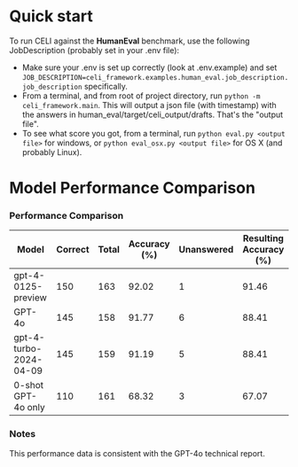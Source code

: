 # Quick start
To run CELI against the **HumanEval** benchmark, use the following JobDescription (probably set in your .env file): 
- Make sure your .env is set up correctly (look at .env.example) and set `JOB_DESCRIPTION=celi_framework.examples.human_eval.job_description.job_description` specifically.
- From a terminal, and from root of project directory, run `python -m celi_framework.main`. This will output a json file (with timestamp) with the answers in human_eval/target/celi_output/drafts. That's the "output file".
- To see what score you got, from a terminal, run `python eval.py <output file>` for windows, or `python eval_osx.py <output file>` for OS X (and probably Linux).

# Model Performance Comparison

### Performance Comparison

| Model                    | Correct | Total | Accuracy (%) | Unanswered | Resulting Accuracy (%) |
|--------------------------|---------|-------|--------------|------------|------------------------|
| gpt-4-0125-preview       | 150     | 163   | 92.02        | 1          | 91.46                  |
| GPT-4o                   | 145     | 158   | 91.77        | 6          | 88.41                  |
| gpt-4-turbo-2024-04-09   | 145     | 159   | 91.19        | 5          | 88.41                  |
| 0-shot GPT-4o only       | 110     | 161   | 68.32        | 3          | 67.07                  |

### Notes

This performance data is consistent with the GPT-4o technical report.
